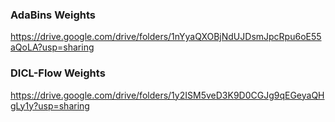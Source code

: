 ### AdaBins Weights
https://drive.google.com/drive/folders/1nYyaQXOBjNdUJDsmJpcRpu6oE55aQoLA?usp=sharing

### DICL-Flow Weights
https://drive.google.com/drive/folders/1y2ISM5veD3K9D0CGJg9qEGeyaQHgLy1y?usp=sharing